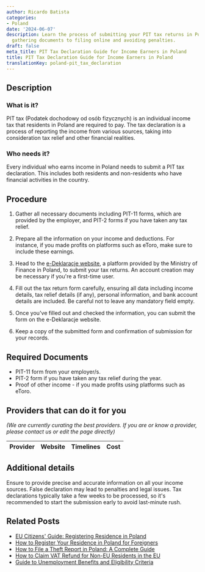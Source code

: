 ```yaml
---
author: Ricardo Batista
categories:
- Poland
date: '2024-06-07'
description: Learn the process of submitting your PIT tax returns in Poland, from
  gathering documents to filing online and avoiding penalties.
draft: false
meta_title: PIT Tax Declaration Guide for Income Earners in Poland
title: PIT Tax Declaration Guide for Income Earners in Poland
translationKey: poland-pit_tax_declaration
---
```


## Description
### What is it?
PIT tax (Podatek dochodowy od osób fizycznych) is an individual income tax that residents in Poland are required to pay. The tax declaration is a process of reporting the income from various sources, taking into consideration tax relief and other financial realities.

### Who needs it?
Every individual who earns income in Poland needs to submit a PIT tax declaration. This includes both residents and non-residents who have financial activities in the country.

## Procedure

1. Gather all necessary documents including PIT-11 forms, which are provided by the employer, and PIT-2 forms if you have taken any tax relief.
   
2. Prepare all the information on your income and deductions. For instance, if you made profits on platforms such as eToro, make sure to include these earnings.
   
3. Head to the [e-Deklaracje website](https://www.podatki.gov.pl/), a platform provided by the Ministry of Finance in Poland, to submit your tax returns. An account creation may be necessary if you're a first-time user.
   
4. Fill out the tax return form carefully, ensuring all data including income details, tax relief details (if any), personal information, and bank account details are included. Be careful not to leave any mandatory field empty.
   
5. Once you've filled out and checked the information, you can submit the form on the e-Deklaracje website.
  
6. Keep a copy of the submitted form and confirmation of submission for your records.

## Required Documents
- PIT-11 form from your employer/s.
- PIT-2 form if you have taken any tax relief during the year.
- Proof of other income - if you made profits using platforms such as eToro.
   
## Providers that can do it for you

_(We are currently curating the best providers. If you are or know a provider, please contact us or edit the page directly)_

| Provider        |     Website     |     Timelines    |       Cost      |
| :-------------: | :-------------: |  :-------------: | :-------------: |

## Additional details

Ensure to provide precise and accurate information on all your income sources. False declaration may lead to penalties and legal issues. Tax declarations typically take a few weeks to be processed, so it's recommended to start the submission early to avoid last-minute rush.


## Related Posts

- [EU Citizens' Guide: Registering Residence in Poland](https://tramitit.com/guides/poland/registration_of_residence_for_eu_citizens/)
- [How to Register Your Residence in Poland for Foreigners](https://tramitit.com/guides/poland/registering_the_residence_of_a_foreigner/)
- [How to File a Theft Report in Poland: A Complete Guide](https://tramitit.com/guides/poland/theft_report/)
- [How to Claim VAT Refund for Non-EU Residents in the EU](https://tramitit.com/guides/poland/vat_tax_refund_for_purchases_in_the_eu/)
- [Guide to Unemployment Benefits and Eligibility Criteria](https://tramitit.com/guides/poland/unemployment_benefit/)